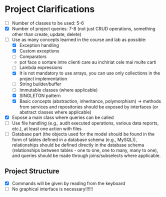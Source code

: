 # Project Clarifications

- [ ] Number of classes to be used: 5-6
- [x] Number of project queries: 7-8 (not just CRUD operations, something other than create, update, delete)
- [ ] Use as many concepts learned in the course and lab as possible:
    - [x] Exception handling
    - [x] Custom exceptions
    - [ ] Comparators
    - pot face o sortare intre clienti care au inchiriat cele mai multe carti
    - [ ] Lambda expressions
    - [x] It is not mandatory to use arrays, you can use only collections in the project implementation
    - [ ] String builder/buffer
    - [ ] Immutable classes (where applicable)
    - [x] SINGLETON pattern
    - [x] Basic concepts (abstraction, inheritance, polymorphism) -> methods from services and repositories should be exposed by interfaces (or abstract classes where applicable)
- [x] Expose a main class where queries can be called
- [ ] Use file handling (e.g., audit executed operations, various data reports, etc.), at least one action with files
- [ ] Database part (the objects used for the model should be found in the form of tables defined in a database schema (e.g., MySQL)), relationships should be defined directly in the database schema (relationships between tables - one to one, one to many, many to one), and queries should be made through joins/subselects where applicable.

## Project Structure

- [x] Commands will be given by reading from the keyboard
- [ ] No graphical interface is necessary!!!!!!